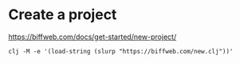 # Create a project #

<https://biffweb.com/docs/get-started/new-project/>

``` shell
clj -M -e '(load-string (slurp "https://biffweb.com/new.clj"))'
```
